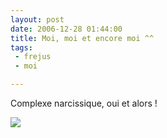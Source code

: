 ```yaml
---
layout: post
date: 2006-12-28 01:44:00
title: Moi, moi et encore moi ^^
tags:
 - frejus
 - moi

---
```


Complexe narcissique, oui et alors !

![](/images/PICT0455.JPG)

